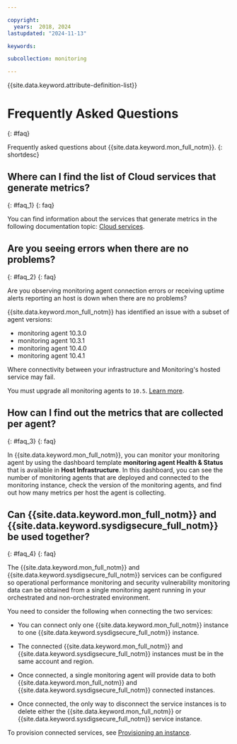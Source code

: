 ```yaml
---

copyright:
  years:  2018, 2024
lastupdated: "2024-11-13"

keywords: 

subcollection: monitoring

---
```


{{site.data.keyword.attribute-definition-list}}


# Frequently Asked Questions
{: #faq}

Frequently asked questions about {{site.data.keyword.mon_full_notm}}.
{: shortdesc}

## Where can I find the list of Cloud services that generate metrics?
{: #faq_1}
{: faq}

You can find information about the services that generate metrics in the following documentation topic: [Cloud services](/docs/monitoring?topic=monitoring-cloud_services).


## Are you seeing errors when there are no problems?
{: #faq_2}
{: faq}

Are you observing monitoring agent connection errors or receiving uptime alerts reporting an host is down when there are no problems?

{{site.data.keyword.mon_full_notm}} has identified an issue with a subset of agent versions:
- monitoring agent 10.3.0
- monitoring agent 10.3.1
- monitoring agent 10.4.0
- monitoring agent 10.4.1

Where connectivity between your infrastructure and Monitoring's hosted service may fail.

You must upgrade all monitoring agents to `10.5`. [Learn more](/docs/monitoring?topic=monitoring-troubleshoot#troubleshoot-entry-3).



## How can I find out the metrics that are collected per agent?
{: #faq_3}
{: faq}

In {{site.data.keyword.mon_full_notm}}, you can monitor your monitoring agent by using the dashboard template **monitoring agent Health & Status** that is available in **Host Infrastructure**. In this dashboard, you can see the number of monitoring agents that are deployed and connected to the monitoring instance, check the version of the monitoring agents, and find out how many metrics per host the agent is collecting.

## Can {{site.data.keyword.mon_full_notm}} and {{site.data.keyword.sysdigsecure_full_notm}} be used together?
{: #faq_4}
{: faq}

The {{site.data.keyword.mon_full_notm}} and {{site.data.keyword.sysdigsecure_full_notm}} services can be configured so operational performance monitoring and security vulnerability monitoring data can be obtained from a single monitoring agent running in your orchestrated and non-orchestrated environment.

You need to consider the following when connecting the two services:

* You can connect only one {{site.data.keyword.mon_full_notm}} instance to one {{site.data.keyword.sysdigsecure_full_notm}} instance.

* The connected {{site.data.keyword.mon_full_notm}} and {{site.data.keyword.sysdigsecure_full_notm}} instances must be in the same account and region.

* Once connected, a single monitoring agent will provide data to both {{site.data.keyword.mon_full_notm}} and {{site.data.keyword.sysdigsecure_full_notm}} connected instances.

* Once connected, the only way to disconnect the service instances is to delete either the {{site.data.keyword.mon_full_notm}} or {{site.data.keyword.sysdigsecure_full_notm}} service instance.

To provision connected services, see [Provisioning an instance](/docs/monitoring?topic=monitoring-provision#provision_ui).

